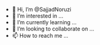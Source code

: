 - 👋 Hi, I’m @SajjadNoruzi
- 👀 I’m interested in ...
- 🌱 I’m currently learning ...
- 💞️ I’m looking to collaborate on ...
- 📫 How to reach me ...

<!---
SajjadNoruzi/SajjadNoruzi is a ✨ special ✨ repository because its `README.md` (this file) appears on your GitHub profile.
You can click the Preview link to take a look at your changes.
--->
